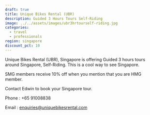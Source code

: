 ```yaml
---
draft: true
title: Unique Bikes Rental (UBR)
description: Guided 3 Hours Tours Self-Riding
image: ../../assets/images/ubr3hrtourself-riding.jpg
categories:
  - travel
  - professionals
region: singapore
discount_pct: 10
---
```


Unique Bikes Rental (UBR), Singapore is offering Guided 3 hours tours around Singapore, Self-Riding. This is a cool way to see Singapore.

SMG members receive 10% off when you mention that you are HMG member.

Contact Edwin to book your Singapore tour.

Phone : +65 91008838

Email : enquiries@uniquebikesrental.com
